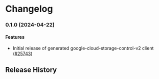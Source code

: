 # Changelog

### 0.1.0 (2024-04-22)

#### Features

* Initial release of generated google-cloud-storage-control-v2 client ([#25743](https://github.com/googleapis/google-cloud-ruby/issues/25743)) 

## Release History
